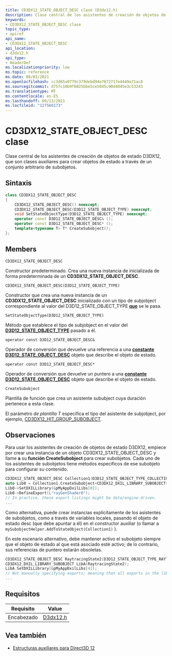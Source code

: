 ```yaml
---
title: CD3DX12_STATE_OBJECT_DESC clase (D3dx12.h)
description: Clase central de los asistentes de creación de objetos de estado D3DX12, que son clases auxiliares para crear objetos de estado a través de un conjunto arbitrario de subobjetos.
keywords:
- CD3DX12_STATE_OBJECT_DESC clase
topic_type:
- apiref
api_name:
- CD3DX12_STATE_OBJECT_DESC
api_location:
- d3dx12.h
api_type:
- HeaderDef
ms.localizationpriority: low
ms.topic: reference
ms.date: 08/03/2021
ms.openlocfilehash: cc3d65a9779c379debd94e7872717e4449a71ac8
ms.sourcegitcommit: d75fc10b9f0825bbe5ce5045c90d4045e3c53243
ms.translationtype: MT
ms.contentlocale: es-ES
ms.lasthandoff: 09/13/2021
ms.locfileid: "127566173"
---
```

# <a name="cd3dx12_state_object_desc-class"></a>CD3DX12_STATE_OBJECT_DESC clase

Clase central de los asistentes de creación de objetos de estado D3DX12, que son clases auxiliares para crear objetos de estado a través de un conjunto arbitrario de subobjetos.

## <a name="syntax"></a>Sintaxis

```cpp
class CD3DX12_STATE_OBJECT_DESC
{
    CD3DX12_STATE_OBJECT_DESC() noexcept;
    CD3DX12_STATE_OBJECT_DESC(D3D12_STATE_OBJECT_TYPE) noexcept;
    void SetStateObjectType(D3D12_STATE_OBJECT_TYPE) noexcept;
    operator const D3D12_STATE_OBJECT_DESC& ();
    operator const D3D12_STATE_OBJECT_DESC* ();
    template<typename T> T* CreateSubobject();
};
```

## <a name="members"></a>Members

`CD3DX12_STATE_OBJECT_DESC`

Constructor predeterminado. Crea una nueva instancia de inicializada de forma predeterminada de un **CD3DX12_STATE_OBJECT_DESC**.

`CD3DX12_STATE_OBJECT_DESC(D3D12_STATE_OBJECT_TYPE)`

Constructor que crea una nueva instancia de un **CD3DX12_STATE_OBJECT_DESC** inicializado con un tipo de subjobject correspondiente al valor del D3D12_STATE_OBJECT_TYPE [**que**](/windows/win32/api/d3d12/ne-d3d12-d3d12_state_object_type) se le pasa.

`SetStateObjectType(D3D12_STATE_OBJECT_TYPE)`

Método que establece el tipo de subjobject en el valor del [**D3D12_STATE_OBJECT_TYPE**](/windows/win32/api/d3d12/ne-d3d12-d3d12_state_object_type) pasado a él.

`operator const D3D12_STATE_OBJECT_DESC&`

Operador de conversión que devuelve una referencia a una [**constante D3D12_STATE_OBJECT_DESC**](/windows/win32/api/d3d12/ns-d3d12-d3d12_state_object_desc) objeto que describe el objeto de estado.

`operator const D3D12_STATE_OBJECT_DESC*`

Operador de conversión que devuelve un puntero a una [**constante D3D12_STATE_OBJECT_DESC**](/windows/win32/api/d3d12/ns-d3d12-d3d12_state_object_desc) objeto que describe el objeto de estado.

`CreateSubobject`

Plantilla de función que crea un asistente sububject cuya duración pertenece a esta clase.

El parámetro *de plantilla T* especifica el tipo del asistente de subjobject, por ejemplo, [CD3DX12_HIT_GROUP_SUBOBJECT](cd3dx12-hit-group-subobject.md).

## <a name="remarks"></a>Observaciones

Para usar los asistentes de creación de objetos de estado D3DX12, empiece por crear una instancia de un objeto CD3DX12_STATE_OBJECT_DESC y llame **a** su **función CreateSubobject** para crear subobjetos. Cada uno de los asistentes de subobjetos tiene métodos específicos de ese subobjeto para configurar su contenido.

```cpp
CD3DX12_STATE_OBJECT_DESC Collection1(D3D12_STATE_OBJECT_TYPE_COLLECTION);
auto Lib0 = Collection1.CreateSubobject<CD3DX12_DXIL_LIBRARY_SUBOBJECT>();
Lib0->SetDXILLibrary(&pMyAppDxilLibs[0]);
Lib0->DefineExport(L"rayGenShader0");
// In practice, these export listings might be data/engine-driven.
...
```

Como alternativa, puede crear instancias explícitamente de los asistentes de subobjetos, como a través de variables locales, pasando el objeto de estado desc (que debe apuntar a él) en el constructor auxiliar (o llamar a `mySubobjectHelper.AddToStateObject(Collection1)` ).

En este escenario alternativo, debe mantener activo el subobjeto siempre que el objeto de estado al que está asociado esté activo; de lo contrario, sus referencias de puntero estarán obsoletas.

```cpp
CD3DX12_STATE_OBJECT_DESC RaytracingState2(D3D12_STATE_OBJECT_TYPE_RAYTRACING_PIPELINE);
CD3DX12_DXIL_LIBRARY_SUBOBJECT LibA(RaytracingState2);
LibA.SetDXILLibrary(&pMyAppDxilLibs[4]);
// Not manually specifying exports; meaning that all exports in the libraries are exported.
...
```

## <a name="requirements"></a>Requisitos

| Requisito | Value |
|-------------------|-------------------------------------------------------------------------------------|
| Encabezado | [D3dx12.h](https://github.com/microsoft/DirectX-Headers/blob/main/include/directx/d3dx12.h) |

## <a name="see-also"></a>Vea también

* [Estructuras auxiliares para Direct3D 12](helper-structures-for-d3d12.md)

